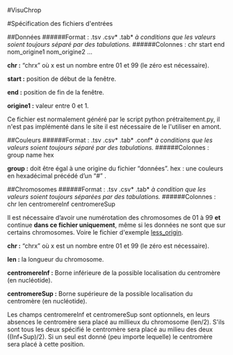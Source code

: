 #VisuChrop

#Spécification des fichiers d'entrées

##Données 
######Format : .tsv .csv* .tab*
*à conditions que les valeurs soient toujours séparé par des tabulations.*
######Colonnes : chr    start    end    nom_origine1 nom_origine2    …

**chr :** “chrx” où x est un nombre entre 01 et 99 (le zéro est nécessaire).

**start :** position de début de la fenêtre.

**end :** position de fin de la fenêtre.

**origine1 :** valeur entre 0 et 1.

Ce fichier est normalement généré par le script python prétraitement.py,
il n'est pas implémenté dans le site il est nécessaire de le l'utiliser en amont.

##Couleurs
######Format : .tsv .csv* .tab* .conf*
*à conditions que les valeurs soient toujours séparé par des tabulations.*
######Colonnes : group    name    hex

**group :** doit être égal à une origine du fichier “données”.
hex : une couleurs en hexadécimal précédé d’un “#” .

##Chromosomes
######Format : .tsv .csv* .tab*
*à condition que les valeurs soient toujours séparées par des tabulations.*
######Colonnes : chr    len    centromereInf    centromereSup


Il est nécessaire d’avoir une numérotation des chromosomes de 01 à 99 **et** continue **dans ce fichier uniquement**, même si les données ne sont que
sur certains chromosomes. Voire le fichier d'exemple [less_origin](https://github.com/pierrick-perelle/VisuChrop/exemple_input_file/less_origin.com/).

**chr :** “chrx” où x est un nombre entre 01 et 99 (le zéro est nécessaire).

**len :** la longueur du chromosome.

**centromereInf :** Borne inférieure de la possible localisation du centromère (en nucléotide).

**centromereSup :** Borne supérieure de la possible localisation du centromère (en nucléotide).

Les champs centromereInf et centromereSup sont optionnels, en leurs absences le centromère sera placé au millieux du chromosome (len/2).
S'ils sont tous les deux spécifié le centromère sera placé au milieu des deux ((Inf+Sup)/2).
Si un seul est donné (peu importe lequelle) le centromère sera placé à cette position.
